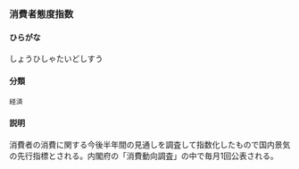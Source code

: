 <div style="display:none;">

## [あ行](securities-terms?id=あ行)
## [か行](securities-terms?id=か行)
## [さ行](securities-terms?id=さ行)

</div>

### 消費者態度指数

#### ひらがな

しょうひしゃたいどしすう

#### 分類

`経済`

#### 説明

消費者の消費に関する今後半年間の見通しを調査して指数化したもので国内景気の先行指標とされる。内閣府の「消費動向調査」の中で毎月1回公表される。

<div style="display:none;">

## [た行](securities-terms?id=た行)
## [な行](securities-terms?id=な行)
## [は行](securities-terms?id=は行)
## [ま行](securities-terms?id=ま行)
## [や行](securities-terms?id=や行)
## [ら行](securities-terms?id=ら行)
## [わ行](securities-terms?id=わ行)
## [英数字・記号](securities-terms?id=英数字・記号)

</div>

